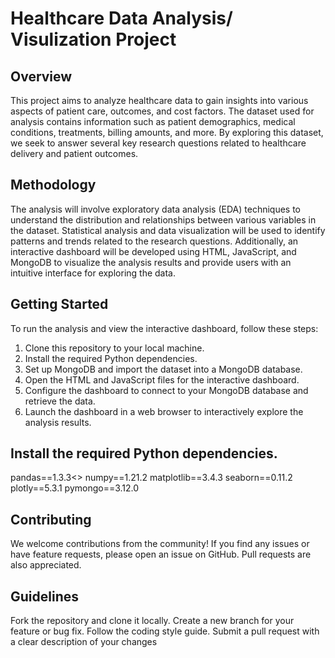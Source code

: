 # Healthcare Data Analysis/ Visulization Project

## Overview
This project aims to analyze healthcare data to gain insights into various aspects of patient care, outcomes, and cost factors. The dataset used for analysis contains information such as patient demographics, medical conditions, treatments, billing amounts, and more. By exploring this dataset, we seek to answer several key research questions related to healthcare delivery and patient outcomes.

## Methodology
The analysis will involve exploratory data analysis (EDA) techniques to understand the distribution and relationships between various variables in the dataset. Statistical analysis and data visualization will be used to identify patterns and trends related to the research questions. Additionally, an interactive dashboard will be developed using HTML, JavaScript, and MongoDB to visualize the analysis results and provide users with an intuitive interface for exploring the data.



## Getting Started
To run the analysis and view the interactive dashboard, follow these steps:

1. Clone this repository to your local machine.
2. Install the required Python dependencies.
3. Set up MongoDB and import the dataset into a MongoDB database.
4. Open the HTML and JavaScript files for the interactive dashboard.
5. Configure the dashboard to connect to your MongoDB database and retrieve the data.
6. Launch the dashboard in a web browser to interactively explore the analysis results.

## Install the required Python dependencies.

pandas==1.3.3<>
numpy==1.21.2
matplotlib==3.4.3
seaborn==0.11.2
plotly==5.3.1
pymongo==3.12.0

## Contributing
We welcome contributions from the community! If you find any issues or have feature requests, please open an issue on GitHub. Pull requests are also appreciated.

## Guidelines
Fork the repository and clone it locally.
Create a new branch for your feature or bug fix.
Follow the coding style guide.
Submit a pull request with a clear description of your changes
